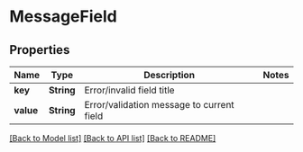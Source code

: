 # MessageField

## Properties

Name | Type | Description | Notes
------------ | ------------- | ------------- | -------------
**key** | **String** | Error/invalid field title | 
**value** | **String** | Error/validation message to current field | 

[[Back to Model list]](../README.md#documentation-for-models) [[Back to API list]](../README.md#documentation-for-api-endpoints) [[Back to README]](../README.md)


